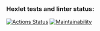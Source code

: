 ### Hexlet tests and linter status:
[![Actions Status](https://github.com/1ce1ceice/frontend-project-46/actions/workflows/hexlet-check.yml/badge.svg)](https://github.com/1ce1ceice/frontend-project-46/actions)
[![Maintainability](https://api.codeclimate.com/v1/badges/86b58903641e0369e129/maintainability)](https://codeclimate.com/github/1ce1ceice/frontend-project-46/maintainability)